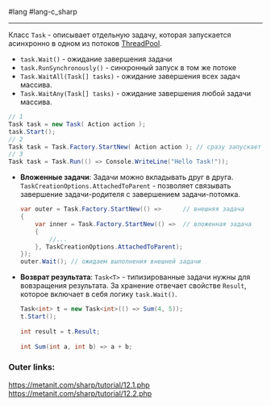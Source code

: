 #lang #lang-c_sharp 

---
Класс `Task` - описывает отдельную задачу, которая запускается асинхронно в одном из потоков [ThreadPool](1.%20Lang/C-sharp/Ассинхронность%20и%20многопоточность/2.%20TPL/ThreadPool.md). 

- `task.Wait()` - ожидание завершения задачи
- `task.RunSynchronously()` - синхронный запуск в том же потоке
- `Task.WaitAll(Task[] tasks)` - ожидание завершения всех задач массива.
- `Task.WaitAny(Task[] tasks)` - ожидание завершения любой задачи массива.

```csharp
// 1
Task task = new Task( Action action );
task.Start();
// 2
Task task = Task.Factory.StartNew( Action action ); // сразу запускает
// 3
Task task = Task.Run(() => Console.WriteLine("Hello Task!"));
```

- **Вложенные задачи**: Задачи можно вкладывать друг в друга. `TaskCreationOptions.AttachedToParent` - позволяет связывать завершение задачи-родителя с завершением задачи-потомка.
	```csharp
	var outer = Task.Factory.StartNew(() =>      // внешняя задача
	{
	    var inner = Task.Factory.StartNew(() =>  // вложенная задача
	    {
		    //...
	    }, TaskCreationOptions.AttachedToParent); 
	});
	outer.Wait(); // ожидаем выполнения внешней задачи
	```

- **Возврат результата**: `Task<T>` - типизированные задачи нужны для вовзращения результата. За хранение отвечает свойстве `Result`, которое включает в себя логику `task.Wait()`.
	```csharp
	Task<int> t = new Task<int>(() => Sum(4, 5));
	t.Start();
	 
	int result = t.Result;
	 
	int Sum(int a, int b) => a + b;
	```

### Outer links:
https://metanit.com/sharp/tutorial/12.1.php
https://metanit.com/sharp/tutorial/12.2.php